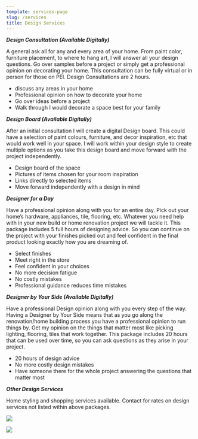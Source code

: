 ```yaml
---
template: services-page
slug: /services
title: Design Services
---
```

***Design Consultation (Available Digitally)***

A general ask all for any and every area of your home. From paint color, furniture placement, to where to hang art, I will answer all your design questions. Go over samples before a project or simply get a professional opinion on decorating your home. This consultation can be fully virtual or in person for those on PEI. Design Consultations are 2 hours.

* discuss any areas in your home 
* Professional opinion on how to decorate your home
* Go over ideas before a project
* Walk through I would decorate a space best for your family

***Design Board (Available Digitally)***

After an initial consultation I will create a digital Design board. This could have a selection of paint colours, furniture, and decor inspiration, etc that would work well in your space. I will work within your design style to create multiple options as you take this design board and move forward with the project independently. 

* Design board of the space 
* Pictures of items chosen for your room inspiration
* Links directly to selected items
* Move forward independently with a design in mind 

***Designer for a Day*** 

Have a professional opinion along with you for an entire day. Pick out your home’s hardware, appliances, tile, flooring, etc. Whatever you need help with in your new build or home renovation project we will tackle it. This package includes 5 full hours of designing advice. So you can continue on the project with your finishes picked out and feel confident in the final product looking exactly how you are dreaming of.

* Select finishes
* Meet right in the store 
* Feel confident in your choices
* No more decision fatigue
* No costly mistakes
* Professional guidance reduces time mistakes

***Designer by Your Side (Available Digitally)***

Have a professional Design opinion along with you every step of the way. Having a Designer by Your Side means that as you go along the renovation/home building process you have a professional opinion to run things by. Get my opinion on the things that matter most like picking lighting, flooring, tiles that work together. This package includes 20 hours that can be used over time, so you can ask questions as they arise in your project.

* 20 hours of design advice
* No more costly design mistakes
* Have someone there for the whole project answering the questions that matter most

***Other Design Services*** 

Home styling and shopping services available. Contact for rates on design services not listed within above packages.

![](/assets/1.png)

![](/assets/2.png)
